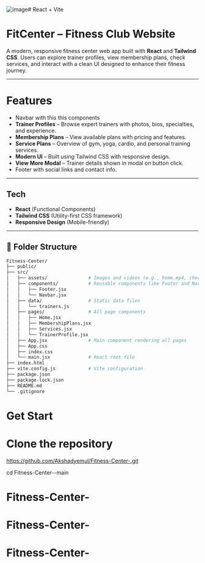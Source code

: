 ![image](https://github.com/user-attachments/assets/2136484c-3c38-4562-8799-9cc38f4d615e)# React + Vite
# FitCenter – Fitness Club Website

A modern, responsive fitness center web app built with **React** and **Tailwind CSS**. Users can explore trainer profiles, view membership plans, check services, and interact with a clean UI designed to enhance their fitness journey.

---


# Features
-  Navbar with this this components
-  **Trainer Profiles** – Browse expert trainers with photos, bios, specialties, and experience.
-  **Membership Plans** – View available plans with pricing and features.
-  **Service Plans** – Overview of gym, yoga, cardio, and personal training services.
-  **Modern UI** – Built using Tailwind CSS with responsive design.
-  **View More Modal** – Trainer details shown in modal on button click.
-  Footer with social links and contact info.


---

## Tech

- **React** (Functional Components)
- **Tailwind CSS** (Utility-first CSS framework)
- **Responsive Design** (Mobile-friendly)

---

## 📁 Folder Structure

```bash
Fitness-Center/
├── public/
├── src/
│   ├── assets/               # Images and videos (e.g., home.mp4, check.png)
│   ├── components/           # Reusable components like Footer and Navbar
│   │   ├── Footer.jsx
│   │   └── Navbar.jsx
│   ├── data/                 # Static data files
│   │   └── trainers.js
│   ├── pages/                # All page components
│   │   ├── Home.jsx
│   │   ├── MembershipPlans.jsx
│   │   ├── Services.jsx
│   │   └── TrainerProfile.jsx
│   ├── App.jsx               # Main component rendering all pages
│   ├── App.css
│   ├── index.css
│   └── main.jsx              # React root file
├── index.html
├── vite.config.js            # Vite configuration
├── package.json
├── package-lock.json
├── README.md
└── .gitignore
```

# Get Start

# Clone the repository
https://github.com/Akshadyemul/Fitness-Center-.git

cd Fitness-Center--main


# Fitness-Center-
# Fitness-Center-
# Fitness-Center-

